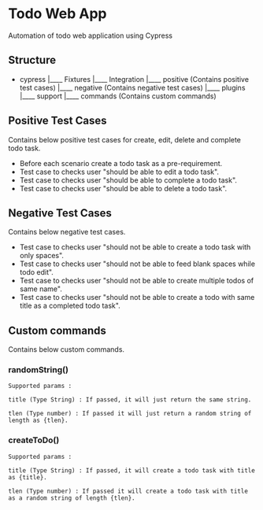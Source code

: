 # Todo Web App
Automation of todo web application using Cypress

## Structure

- cypress
    |____ Fixtures
    |____ Integration
    |____ positive (Contains positive test cases)
    |____ negative (Contains negative test cases)
    |____ plugins
    |____ support
            |____ commands (Contains custom commands)

## Positive Test Cases

Contains below positive test cases for create, edit, delete and complete todo task.

- Before each scenario create a todo task as a pre-requirement.
- Test case to checks user "should be able to edit a todo task".
- Test case to checks user "should be able to complete a todo task".
- Test case to checks user "should be able to delete a todo task".


## Negative Test Cases

Contains below negative test cases.

- Test case to checks user "should not be able to create a todo task with only spaces".
- Test case to checks user "should not be able to feed blank spaces while todo edit".
- Test case to checks user "should not be able to create multiple todos of same name".
- Test case to checks user "should not be able to create a todo with same title as a completed todo task".

## Custom commands

Contains below custom commands.

### randomString()

```
Supported params :

title (Type String) : If passed, it will just return the same string.

tlen (Type number) : If passed it will just return a random string of length as {tlen}.

```

### createToDo()

```
Supported params :

title (Type String) : If passed, it will create a todo task with title as {title}.

tlen (Type number) : If passed it will create a todo task with title as a random string of length {tlen}.

```
